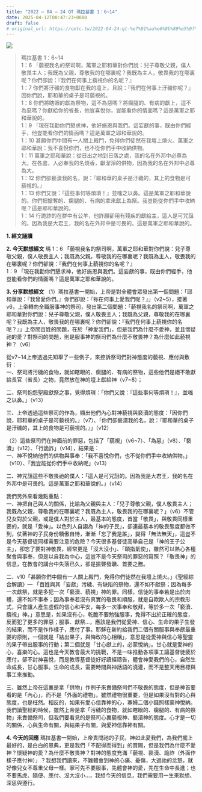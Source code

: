 ```yaml
---
title: "2022 – 04 – 24 QT 瑪拉基書 1：6~14"
date: 2025-04-12T00:47:23+0800
draft: false
# original_url: https://cmtc.tw/2022-04-24-qt-%e7%91%aa%e6%8b%89%e5%9f%ba%e6%9b%b8-1%ef%bc%9a614
---
```


![](/images/qt.jpg)
> 瑪拉基書 1：6\~14  
> 1：6 「藐視我名的祭司啊，萬軍之耶和華對你們說：兒子尊敬父親，僕人敬畏主人；我既為父親，尊敬我的在哪裏呢？我既為主人，敬畏我的在哪裏呢？你們卻說：『我們在何事上藐視你的名呢？』  
> 1：7 你們將汙穢的食物獻在我的壇上，且說：『我們在何事上汙穢你呢？』因你們說，耶和華的桌子是可藐視的。  
> 1：8 你們將瞎眼的獻為祭物，這不為惡嗎？將瘸腿的、有病的獻上，這不為惡嗎？你獻給你的省長，他豈喜悅你，豈能看你的情面嗎？這是萬軍之耶和華說的。  
> 1：9 「現在我勸你們懇求神，他好施恩與我們。這妄獻的事，既由你們經手，他豈能看你們的情面嗎？這是萬軍之耶和華說的。  
> 1：10 甚願你們中間有一人關上殿門，免得你們徒然在我壇上燒火。萬軍之耶和華說：我不喜悅你們，也不從你們手中收納供物。  
> 1：11 萬軍之耶和華說：從日出之地到日落之處，我的名在外邦中必尊為大。在各處，人必奉我的名燒香，獻潔淨的供物，因為我的名在外邦中必尊為大。  
> 1：12 你們卻褻瀆我的名，說：『耶和華的桌子是汙穢的，其上的食物是可藐視的。』  
> 1：13 你們又說：『這些事何等煩瑣！』並嗤之以鼻。這是萬軍之耶和華說的。你們把搶奪的、瘸腿的、有病的拿來獻上為祭。我豈能從你們手中收納呢？這是耶和華說的。  
> 1：14 行詭詐的在群中有公羊，他許願卻用有殘疾的獻給主，這人是可咒詛的。因為我是大君王，我的名在外邦中是可畏的。這是萬軍之耶和華說的。

**1. 經文誦讀**

**2.  今天默想經文**
瑪 1：6 「藐視我名的祭司啊，萬軍之耶和華對你們說：兒子尊敬父親，僕人敬畏主人；我既為父親，尊敬我的在哪裏呢？我既為主人，敬畏我的在哪裏呢？你們卻說：『我們在何事上藐視你的名呢？』  
1：9 「現在我勸你們懇求神，他好施恩與我們。這妄獻的事，既由你們經手，他豈能看你們的情面嗎？這是萬軍之耶和華說的。

**3. 分享默想經文**
（1）瑪拉基書一開始，上帝是對全體會眾發出第一個問題：「耶和華說：『我曾愛你們。』你們卻說：『祢在何事上愛我們呢？』」（v2\~5），接著v6，上帝轉向全職服事神的祭司，發出第二個問題：「藐視我名的祭司啊，萬軍之耶和華對你們說：兒子尊敬父親，僕人敬畏主人；我既為父親，尊敬我的在哪裏呢？我既為主人，敬畏我的在哪裏呢？你們卻說：『我們在何事上藐視你的名呢？』」上帝問百姓的問題，在於「神愛我們」，但是我們為什麼不愛神，並且懷疑祂的愛？對祭司的問題，則是服事神的祭司們為什麼不敬畏神？為什麼如此藐視神？（v6）

從v7\~14上帝透過先知舉了一些例子，來控訴祭司們對神態度的藐視、應付與敷衍：  
一、祭司將污穢的食物，就如瞎眼的、瘸腿的、有病的祭物，這些他們是絕不敢獻給長官（省長）之物，竟然放在神的壇上獻給神（v7\~8）；

二、祭司抱怨聖殿獻祭之事，覺得煩瑣：「你們又說：『這些事何等煩瑣！』，並嗤之以鼻。」（v13）

三、上帝透過這些祭司的作為，顯出他們內心對神藐視與褻瀆的態度：「因你們說，耶和華的桌子是可藐視的。」（v7）、「你們卻褻瀆我的名，說：『耶和華的桌子是汙穢的，其上的食物是可藐視的。』」（v12）

（2）這些祭司們在神面前的罪惡，包括了「藐視」（v6\~7）、「為惡」（v8）、「褻瀆」（v12）、「行詭詐」（v14），結果是：  
一、神不悅納他們的供物與事奉：「我不喜悅你們，也不從你們手中收納供物。」（v10）、「我豈能從你們手中收納呢」（v13）

二、神咒詛這些不敬畏祂的僕人：「這人是可咒詛的。因為我是大君王，我的名在外邦中是可畏的。這是萬軍之耶和華說的。」（v14）

我們另外來看幾點重點：  
一、神把自己與人的關係，比喻為父親與主人：「兒子尊敬父親，僕人敬畏主人；我既為父親，尊敬我的在哪裏呢？我既為主人，敬畏我的在哪裏呢？」（v6）不管兒女對於父親，或是僕人對於主人，最基本的態度，首當「敬畏」，與敬畏同樣重要的，就是「愛神」。以色列人自詡為「神的子民」，卻連最基本的敬畏態度都做不到，仗著神的子民身份驕傲自恃，漸漸「忘了我是誰」，變得「無法無天」，這豈不是今天基督徒同樣需要注意的危險？今天很多基督徒高舉自己是「神的王子公主」，卻忘了要對神敬畏，經常更是「沒大沒小」、「頤指氣使」，雖然可以熱心各種聚會與事奉，但是以自我為中心，這豈不是今天祭司的罪惡的寫照？「敬畏神」的信息，在教會的講台中失落已久，卻是振聾發聵、首要之務。

二、v10「甚願你們中間有一人關上殿門，免得你們徒然在我壇上燒火。」《聖經綜合解讀》— 「百姓與其「妄獻」污穢、有缺陷的祭物，還不如不獻祭；因為每多一次獻祭，就是多犯一次「褻瀆、藐視」神的罪。同樣，信徒的事奉若是出於肉體，還不如不事奉；因為事奉若沒有真實的敬畏和順服，就是自欺欺人的宗教形式，只會讓人產生虛假的信心和平安，每多一次事奉和敬拜，等於多一次「褻瀆、藐視」神。」意思是，如果沒有心，乾脆不要勉強服事，免得不出於正確的態度，反而犯了更多的罪惡；服事、獻祭…，應該是我們從愛神、信心、生命的果子生發的結果，而不是作作樣子，應付了事。耶穌在新約給我們二個有關服事與奉獻最重要的原則，一個就是「結出果子，與悔改的心相稱」，意思是從愛神與信心等聖靈的果子帶出服事的行動；第二個就是「甘心獻上的，必蒙悅納」。甘心就是愛神的心，喜樂的心。這也是今天教會最大的挑戰，不是一味推動各項事工讓基督徒疲於應付，卻不討神喜悅，而是教導基督徒好好讀經禱告，體會神愛我們的心，自然生命成長，甘心服事。生命的成長，需要時間與神話語的澆灌，而不是整天用目標與事工來推動。

三、雖然上帝在這裏是拿「供物」作例子來責備祭司們不敬畏的態度，但是神首要看的是「內心」，而不是「外面的禮物」。雖然禮物很重要，但是如果沒有對的心與態度，也是枉然。相反的，如果有愛心信靠神的心，寡婦二個小錢照樣蒙神悅納。我們讀聖經的時候，雖然上帝是拿「污穢的食物，就如瞎眼的、瘸腿的、有病的祭物」來責備祭司，但我們要看見的是祭司心裏藐視神、褻瀆神的態度。心才是一切的關係，心與生命有關，與結果子有關，與愛神信靠神有關。

**4. 今天的回應**
瑪拉基書一開始，上帝責問祂的子民，神如此愛我們，為我們擺上最好的，是白白的恩典，更是我們「不配得而得到」的賞賜，但是我們為什麼不愛神？懷疑神的愛？為什麼不敬畏神？對神的態度充滿「藐視、褻瀆、詭詐（外面作樣子應付神）」？我想我們讀來，不難體會到神的心痛、憂傷，大過祂的忿怒，就好像兒女不尊重父母一樣。寧可先不要服事，先體會神的愛，先在生命中長進；也不要馬虎、隨便、應付、沒大沒小…，我想今天的信息，我們需要用一生來默想、深思與遵行。
